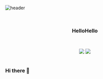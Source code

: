 ![header](https://capsule-render.vercel.app/api?type=soft&height=150&text=👋%20Hi!+I%27m+Inwook&fontColor=fff&fontSize=40&color=1e2127&animation=fadeIn)

<br />

<h3 align="center">HelloHello</h3>

<br />

<p align="center">
  <img src="https://github-readme-stats.vercel.app/api?username=inwookie&theme=react&show_icons=true&hide=issues" />
   <img src="https://github-readme-stats.vercel.app/api/top-langs/?username=inwookie&layout=compact&theme=react" />
  <br /><br />
 
</p>




### Hi there 👋

<!--
**inwookie/inwookie** is a ✨ _special_ ✨ repository because its `README.md` (this file) appears on your GitHub profile.

Here are some ideas to get you started:

- 🔭 I’m currently working on ...
- 🌱 I’m currently learning ...
- 👯 I’m looking to collaborate on ...
- 🤔 I’m looking for help with ...
- 💬 Ask me about ...
- 📫 How to reach me: ...
- 😄 Pronouns: ...
- ⚡ Fun fact: ...
-->
